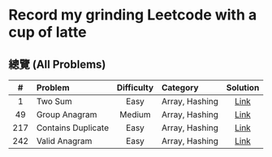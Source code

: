 # Record my grinding Leetcode with a cup of latte

## 總覽 (All Problems)

| # | Problem | Difficulty | Category | Solution |
|:---:|:---|:---:|:---|:---:|
| 1 | Two Sum | Easy | Array, Hashing | [Link](./problems/0001-two-sum/) |
| 49 | Group Anagram | Medium | Array, Hashing | [Link](./problems/0049-group-anagram/) |
| 217 | Contains Duplicate | Easy | Array, Hashing | [Link](./problems/0217-contains-duplicate) |
| 242 | Valid Anagram | Easy | Array, Hashing | [Link](./problems/0242-valid-anagram) |
